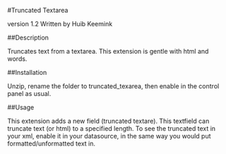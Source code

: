 #Truncated Textarea

version 1.2
Written by Huib Keemink

##Description

Truncates text from a textarea. This extension is gentle with html and words.

##Installation

Unzip, rename the folder to truncated_texarea, then enable in the control panel as usual.

##Usage

This extension adds a new field (truncated textare). This textfield can truncate text (or html) to a specified length.
To see the truncated text in your xml, enable it in your datasource, in the same way you would put formatted/unformatted text in.

